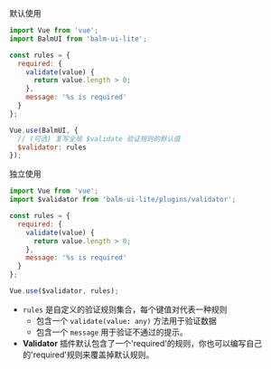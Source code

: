 默认使用

```js
import Vue from 'vue';
import BalmUI from 'balm-ui-lite';

const rules = {
  required: {
    validate(value) {
      return value.length > 0;
    },
    message: '%s is required'
  }
};

Vue.use(BalmUI, {
  // (可选) 复写全局 $validate 验证规则的默认值
  $validator: rules
});
```

独立使用

```js
import Vue from 'vue';
import $validator from 'balm-ui-lite/plugins/validator';

const rules = {
  required: {
    validate(value) {
      return value.length > 0;
    },
    message: '%s is required'
  }
};

Vue.use($validator, rules);
```

- `rules` 是自定义的验证规则集合，每个键值对代表一种规则
    - 包含一个 `validate(value: any)` 方法用于验证数据
    - 包含一个 `message` 用于验证不通过的提示。
- __Validator__ 插件默认包含了一个'required'的规则，你也可以编写自己的'required'规则来覆盖掉默认规则。
